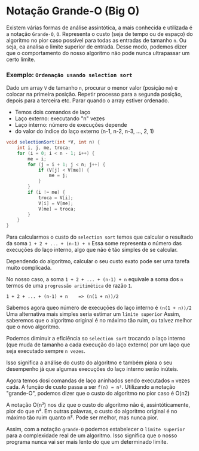 # Notação Grande-O (Big O)

Existem várias formas de análise assintótica, a mais conhecida e 
utilizada é a notação `Grande-O`, `O`. Representa o custo 
(seja de tempo ou de espaço) do algoritmo no pior caso possível para
todas as entradas de tamanho `n`. Ou seja, ea analisa o limite superior de entrada.
Desse modo, podemos dizer que o comportamento do nosso algoritmo
não pode nunca ultrapassar um certo limite.

### Exemplo: `Ordenação usando selection sort`

Dado um array `V` de tamanho `n`, procurar o menor valor (posição `me`) 
e colocar na primeira posição.
Repetir processo para a segunda posição, depois para a terceira etc.
Parar quando o array estiver ordenado.


- Temos dois comandos de laço
- Laço externo: executando "n" vezes
- Laço interno: número de execuções depende
- do valor do índice do laço externo (n-1, n-2, n-3, ..., 2, 1)
```java
void selectionSort(int *V, int n) {
    int i, j, me, troca;
    for (i = 0; i < n - 1; i++) {
        me = i;
        for (j = i + 1; j < n; j++) {
            if (V[j] < V[me]) {
                me = j;
            }
        }
        if (i != me) {
            troca = V[i];
            V[i] = V[me];
            V[me] = troca;
        }
    }
}
```
Para calcularmos o custo do `selection sort` temos que calcular
o resultado da soma `1 + 2 + ... + (n-1) + n`
Essa some representa o número das execuções do laço interno,
algo que não é tão simples de se calcular.

Dependendo do algoritmo, calcular o seu custo exato pode ser uma tarefa muito complicada. 

No nosso caso, a soma `1 + 2 + ... + (n-1) + n` equivale a soma dos `n` termos de uma `progressão aritimética` de razão `1`.

`1 + 2 + ... + (n-1) + n    => (n(1 + n))/2`

Sabemos agora queo número de execuções do laço interno é `(n(1 + n))/2`
Uma alternativa mais simples seria estimar um `limite superior`
Assim, saberemos que o algoritmo original é no máximo tão
ruim, ou talvez melhor que o novo algoritmo.

Podemos diminuir a eficiência so `selection sort` trocando o laço 
interno (que muda de tamanho a cada execução do laço externo) por
um laço que seja executado sempre `n vezes`.

Isso significa a análise do custo do algoritmo e também piora o
seu desempenho já que algumas execuções do laço interno serão inúteis.

Agora temos dosi comandas de laço aninhados sendo executados `n` vezes cada.
A função de custo passa a ser `f(n) = n²`. Utilizando a notação "grande-O",
podemos dizer que o custo do algoritmo no pior caso é O(n2)

A notação O(n²) nos diz que o custo do algoritmo não é, assintóticamente,
pior do que n². Em outras palavras, o custo do algoritmo original é no 
máximo tão ruim quanto n². Pode ser melhor, mas nunca pior.

Assim, com a notação `grande-O` podemos estabelecer o `limite superior`
para a complexidade real de um algoritmo. Isso significa que o nosso programa
nunca vai ser mais lento do que um determinado limite. 




















